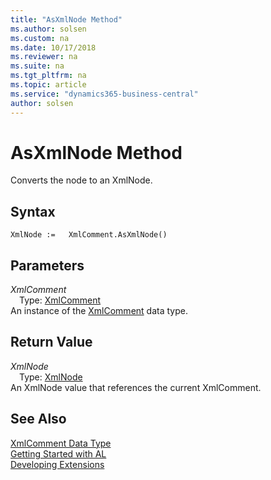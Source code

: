 ```yaml
---
title: "AsXmlNode Method"
ms.author: solsen
ms.custom: na
ms.date: 10/17/2018
ms.reviewer: na
ms.suite: na
ms.tgt_pltfrm: na
ms.topic: article
ms.service: "dynamics365-business-central"
author: solsen
---
```

[//]: # (START>DO_NOT_EDIT)
[//]: # (IMPORTANT:Do not edit any of the content between here and the END>DO_NOT_EDIT.)
[//]: # (Any modifications should be made in the .xml files in the ModernDev repo.)
# AsXmlNode Method
Converts the node to an XmlNode.

## Syntax
```
XmlNode :=   XmlComment.AsXmlNode()
```

## Parameters
*XmlComment*  
&emsp;Type: [XmlComment](xmlcomment-data-type.md)  
An instance of the [XmlComment](xmlcomment-data-type.md) data type.  

## Return Value
*XmlNode*  
&emsp;Type: [XmlNode](../xmlnode/xmlnode-data-type.md)  
An XmlNode value that references the current XmlComment.  


[//]: # (IMPORTANT: END>DO_NOT_EDIT)
## See Also
[XmlComment Data Type](xmlcomment-data-type.md)  
[Getting Started with AL](../devenv-get-started.md)  
[Developing Extensions](../devenv-dev-overview.md)